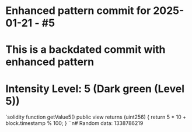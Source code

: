 ﻿# Enhanced pattern commit for 2025-01-21 - #5
# This is a backdated commit with enhanced pattern
# Intensity Level: 5 (Dark green (Level 5))
`solidity
function getValue5() public view returns (uint256) {
    return 5 * 10 + block.timestamp % 100;
}
``n# Random data: 1338786219

